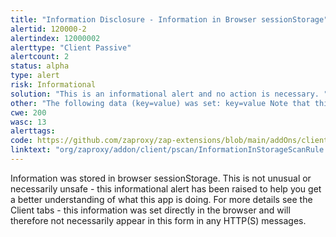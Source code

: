 ```yaml
---
title: "Information Disclosure - Information in Browser sessionStorage"
alertid: 120000-2
alertindex: 12000002
alerttype: "Client Passive"
alertcount: 2
status: alpha
type: alert
risk: Informational
solution: "This is an informational alert and no action is necessary. "
other: "The following data (key=value) was set: key=value Note that this alert will only be raised once for each URL + key."
cwe: 200
wasc: 13
alerttags: 
code: https://github.com/zaproxy/zap-extensions/blob/main/addOns/client/src/main/java/org/zaproxy/addon/client/pscan/InformationInStorageScanRule.java
linktext: "org/zaproxy/addon/client/pscan/InformationInStorageScanRule.java"
---
```

Information was stored in browser sessionStorage.
This is not unusual or necessarily unsafe - this informational alert has been raised to help you get a better understanding of what this app is doing. For more details see the Client tabs - this information was set directly in the browser and will therefore not necessarily appear in this form in any HTTP(S) messages.
